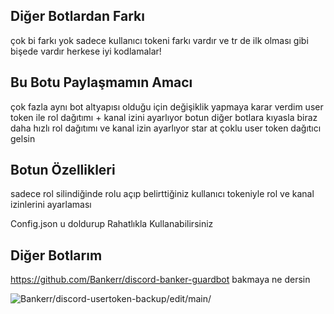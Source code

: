 ## Diğer Botlardan Farkı
çok bi farkı yok sadece kullanıcı tokeni farkı vardır ve tr de ilk olması gibi bişede vardır herkese iyi kodlamalar!

## Bu Botu Paylaşmamın Amacı
çok fazla aynı bot altyapısı olduğu için değişiklik yapmaya karar verdim user token ile rol dağıtımı + kanal izini ayarlıyor 
botun diğer botlara kıyasla biraz daha hızlı rol dağıtımı ve kanal izin ayarlıyor
star at çoklu user token dağıtıcı gelsin

## Botun Özellikleri
sadece rol silindiğinde rolu açıp belirttiğiniz kullanıcı tokeniyle rol ve kanal izinlerini ayarlaması

Config.json u doldurup Rahatlıkla Kullanabilirsiniz

## Diğer Botlarım
https://github.com/Bankerr/discord-banker-guardbot bakmaya ne dersin

<img src="https://komarev.com/ghpvc/?username=discord-usertoken-backup-main&label=Ziyaretçi%20Sayısı&color=da004e" alt="Bankerr/discord-usertoken-backup/edit/main/" /> <p>
